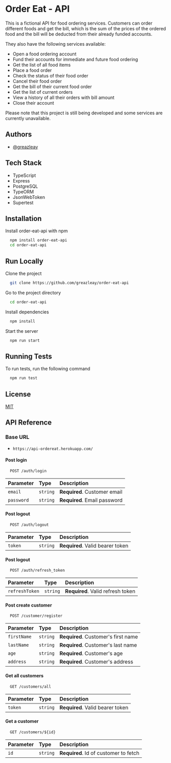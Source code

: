 # Order Eat - API

This is a fictional API for food ordering services. Customers can order different foods and get the bill, which is the sum of the prices of the ordered food and the bill will be deducted from their already funded accounts.

They also have the following services available:

* Open a food ordering account
* Fund their accounts for immediate and future food ordering
* Get the list of all food items
* Place a food order
* Check the status of their food order
* Cancel their food order
* Get the bill of their current food order
* Get the list of current orders
* View a history of all their orders with bill amount
* Close their account

Please note that this project is still being developed and some services are currently unavailable.

## Authors

- [@greazleay](https://www.github.com/greazleay)


## Tech Stack

* TypeScript
* Express
* PostgreSQL
* TypeORM
* JsonWebToken
* Supertest


## Installation

Install order-eat-api with npm

```bash
  npm install order-eat-api
  cd order-eat-api
```
## Run Locally

Clone the project

```bash
  git clone https://github.com/greazleay/order-eat-api
```

Go to the project directory

```bash
  cd order-eat-api
```

Install dependencies

```bash
  npm install
```

Start the server

```bash
  npm run start
```


## Running Tests

To run tests, run the following command

```bash
  npm run test
```


## License

[MIT](https://choosealicense.com/licenses/mit/)


## API Reference

### Base URL

* `https://api-ordereat.herokuapp.com/`

#### Post login

```https
  POST /auth/login
```

| Parameter  | Type     | Description                  |
| :--------  | :------- | :--------------------------- |
| `email`    | `string` | **Required**. Customer email |
| `password` | `string` | **Required**. Email password |

#### Post logout

```https
  POST /auth/logout
```

| Parameter  | Type     | Description                      |
| :--------  | :------- | :------------------------------  |
| `token`    | `string` | **Required**. Valid bearer token |

#### Post logout

```https
  POST /auth/refresh_token
```

| Parameter         | Type     | Description                       |
| :---------------  | :------- | :-------------------------------  |
| `refreshToken`    | `string` | **Required**. Valid refresh token |

#### Post create customer

```https
  POST /customer/register
```

| Parameter         | Type     | Description                         |
| :---------------  | :------- | :---------------------------------- |
| `firstName`       | `string` | **Required**. Customer's first name |
| `lastName`        | `string` | **Required**. Customer's last name  |
| `age`             | `string` | **Required**. Customer's age        |
| `address`         | `string` | **Required**. Customer's address    |

#### Get all customers

```https
  GET /customers/all
```

| Parameter | Type     | Description                    |
| :-------- | :------- | :----------------------------- |
| `token` | `string` | **Required**. Valid bearer token |

#### Get a customer

```http
  GET /customers/${id}
```

| Parameter | Type     | Description                           |
| :-------- | :------- | :-----------------------------------  |
| `id`      | `string` | **Required**. Id of customer to fetch |
